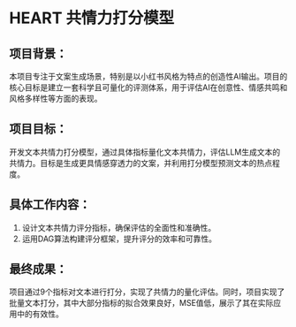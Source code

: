 # HEART 共情力打分模型

## 项目背景：
本项目专注于文案生成场景，特别是以小红书风格为特点的创造性AI输出。项目的核心目标是建立一套科学且可量化的评测体系，用于评估AI在创意性、情感共鸣和风格多样性等方面的表现。

## 项目目标：
开发文本共情力打分模型，通过具体指标量化文本共情力，评估LLM生成文本的共情力。目标是生成更具情感穿透力的文案，并利用打分模型预测文本的热点程度。

## 具体工作内容：
1. 设计文本共情力评分指标，确保评估的全面性和准确性。
2. 运用DAG算法构建评分框架，提升评分的效率和可靠性。

## 最终成果：
项目通过9个指标对文本进行打分，实现了共情力的量化评估。同时，项目实现了批量文本打分，其中大部分指标的拟合效果良好，MSE值低，展示了其在实际应用中的有效性。
